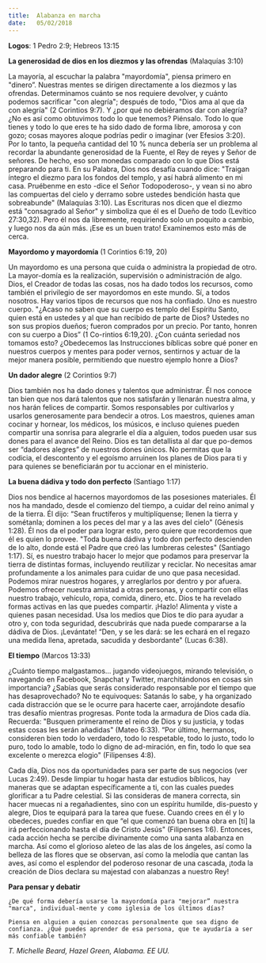 ```yaml
---
title:  Alabanza en marcha
date:   05/02/2018
---
```


**Logos**: 1 Pedro 2:9; Hebreos 13:15 

**La generosidad de dios en los diezmos y las ofrendas** (Malaquías 3:10) 

La mayoría, al escuchar la palabra "mayordomía", piensa primero en "dinero”. Nuestras mentes se dirigen directamente a los diezmos y las ofrendas. Determinamos cuánto se nos requiere devolver, y cuánto podemos sacrificar "con alegría"; después de todo, "Dios ama al que da con alegría" (2 Corintios 9:7). Y ¿por qué no debiéramos dar con alegría? ¿No es así como obtuvimos todo lo que tenemos? Piénsalo. Todo lo que tienes y todo lo que eres te ha sido dado de forma libre, amorosa y con gozo; cosas mayores aloque podrías pedir o imaginar (ver Efesios 3:20). Por lo tanto, la pequeña cantidad del 10 % nunca debería ser un problema al recordar la abundante generosidad de la Fuente, el Rey de reyes y Señor de señores. De hecho, eso son monedas comparado con lo que Dios está preparando para ti. En su Palabra, Dios nos desafía cuando dice: "Traigan íntegro el diezmo para los fondos del templo, y así habrá alimento en mi casa. Pruébenme en esto -dice el Señor Todopoderoso-, y vean si no abro las compuertas del cielo y derramo sobre ustedes bendición hasta que sobreabunde" (Malaquías 3:10). Las Escrituras nos dicen que el diezmo está "consagrado al Señor" y simboliza que él es el Dueño de todo (Levítico 27:30,32). Pero él nos da libremente, requiriendo solo un poquito a cambio, y luego nos da aún más. ¡Ese es un buen trato! Examinemos esto más de cerca. 

**Mayordomo y mayordomía** (1 Corintios 6:19, 20) 

Un mayordomo es una persona que cuida o administra la propiedad de otro. La mayor-domía es la realización, supervisión o administración de algo. Dios, el Creador de todas las cosas, nos ha dado todos los recursos, como también el privilegio de ser mayordomos en este mundo. Sí, a todos nosotros. Hay varios tipos de recursos que nos ha confiado. Uno es nuestro cuerpo. "¿Acaso no saben que su cuerpo es templo del Espíritu Santo, quien está en ustedes y al que han recibido de parte de Dios? Ustedes no son sus propios dueños; fueron comprados por un precio. Por tanto, honren con su cuerpo a Dios” (1 Co-rintios 6:19,20). ¿Con cuánta seriedad nos tomamos esto? ¿Obedecemos las Instrucciones bíblicas sobre qué poner en nuestros cuerpos y mentes para poder vernos, sentirnos y actuar de la mejor manera posible, permitiendo que nuestro ejemplo honre a Dios? 

**Un dador alegre** (2 Corintios 9:7) 

Dios también nos ha dado dones y talentos que administrar. Él nos conoce tan bien que nos dará talentos que nos satisfarán y llenarán nuestra alma, y nos harán felices de compartir. Somos responsables por cultivarlos y usarlos generosamente para bendecir a otros. Los maestros, quienes aman cocinar y hornear, los médicos, los músicos, e incluso quienes pueden compartir una sonrisa para alegrarle el día a alguien, todos pueden usar sus dones para el avance del Reino. Dios es tan detallista al dar que po-demos ser “dadores alegres” de nuestros dones únicos. No permitas que la codicia, el descontento y el egoísmo arruinen los planes de Dios para ti y para quienes se beneficiarán por tu accionar en el ministerio. 

**La buena dádiva y todo don perfecto** (Santiago 1:17) 

Dios nos bendice al hacernos mayordomos de las posesiones materiales. Él nos ha mandado, desde el comienzo del tiempo, a cuidar del reino animal y de la tierra. Él dijo: “Sean fructíferos y multiplíquense; llenen la tierra y sométanla; dominen a los peces del mar y a las aves del cielo" (Génesis 1:28). Él nos da el poder para lograr esto, pero quiere que recordemos que él es quien lo provee. "Toda buena dádiva y todo don perfecto descienden de lo alto, donde está el Padre que creó las lumbreras celestes" (Santiago 1:17). Sí, es nuestro trabajo hacer lo mejor que podamos para preservar la tierra de distintas formas, incluyendo reutilizar y reciclar. No necesitas amar profundamente a los animales para cuidar de uno que pasa necesidad. Podemos mirar nuestros hogares, y arreglarlos por dentro y por afuera. Podemos ofrecer nuestra amistad a otras personas, y compartir con ellas nuestro trabajo, vehículo, ropa, comida, dinero, etc. Dios te ha revelado formas activas en las que puedes compartir. ¡Hazlo! Alimenta y viste a quienes pasan necesidad. Usa los medios que Dios te dio para ayudar a otro y, con toda seguridad, descubrirás que nada puede compararse a la dádiva de Dios. ¡Levántate! “Den, y se les dará: se les echará en el regazo una medida llena, apretada, sacudida y desbordante" (Lucas 6:38). 

**El tiempo** (Marcos 13:33) 

¿Cuánto tiempo malgastamos... jugando videojuegos, mirando televisión, o navegando en Facebook, Snapchat y Twitter, marchitándonos en cosas sin importancia? ¿Sabías que serás considerado responsable por el tiempo que has desaprovechado? No te equivoques: Satanás lo sabe, y ha organizado cada distracción que se le ocurre para hacerte caer, arrojándote desafío tras desafío mientras progresas. Ponte toda la armadura de Dios cada día. Recuerda: "Busquen primeramente el reino de Dios y su justicia, y todas estas cosas les serán añadidas" (Mateo 6:33). “Por último, hermanos, consideren bien todo lo verdadero, todo lo respetable, todo lo justo, todo lo puro, todo lo amable, todo lo digno de ad-miración, en fin, todo lo que sea excelente o merezca elogio" (Filipenses 4:8). 

Cada día, Dios nos da oportunidades para ser parte de sus negocios (ver Lucas 2:49). Desde limpiar tu hogar hasta dar estudios bíblicos, hay maneras que se adaptan específicamente a ti, con las cuales puedes glorificar a tu Padre celestial. Si las consideras de manera correcta, sin hacer muecas ni a regañadientes, sino con un espíritu humilde, dis-puesto y alegre, Dios te equipará para la tarea que fuese. Cuando crees en él y lo obedeces, puedes confiar en que “el que comenzó tan buena obra en [ti] la irá perfeccionando hasta el día de Cristo Jesús" (Filipenses 1:6). Entonces, cada acción hecha se percibe divinamente como una santa alabanza en marcha. Así como el glorioso aleteo de las alas de los ángeles, así como la belleza de las flores que se observan, así como la melodía que cantan las aves, así como el esplendor del poderoso resonar de una cascada, ¡toda la creación de Dios declara su majestad con alabanzas a nuestro Rey! 

**Para pensar y debatir** 

`¿De qué forma debería usarse la mayordomía para "mejorar” nuestra "marca", individual-mente y como iglesia de los últimos días?` 

`Piensa en alguien a quien conozcas personalmente que sea digno de confianza. ¿Qué puedes aprender de esa persona, que te ayudaría a ser más confiable también?` 

_T. Michelle Beard, Hazel Green, Alabama. EE UU._ 
